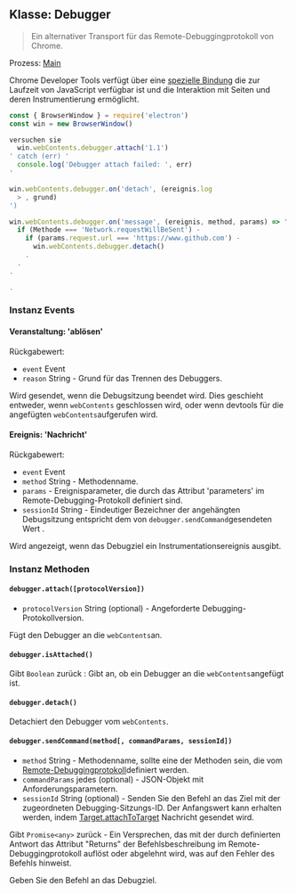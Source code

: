 ## Klasse: Debugger

> Ein alternativer Transport für das Remote-Debuggingprotokoll von Chrome.

Prozess: [Main](../glossary.md#main-process)

Chrome Developer Tools verfügt über eine [spezielle Bindung][rdp] die zur Laufzeit von JavaScript verfügbar ist und die Interaktion mit Seiten und deren Instrumentierung ermöglicht.

```javascript
const { BrowserWindow } = require('electron')
const win = new BrowserWindow()

versuchen sie
  win.webContents.debugger.attach('1.1')
' catch (err) '
  console.log('Debugger attach failed: ', err)
'

win.webContents.debugger.on('detach', (ereignis.log
  > , grund)
')

win.webContents.debugger.on('message', (ereignis, method, params) => '
  if (Methode === 'Network.requestWillBeSent') -
    if (params.request.url === 'https://www.github.com') -
      win.webContents.debugger.detach()
    .
  .
.

.
```

### Instanz Events

#### Veranstaltung: 'ablösen'

Rückgabewert:

* `event` Event
* `reason` String - Grund für das Trennen des Debuggers.

Wird gesendet, wenn die Debugsitzung beendet wird. Dies geschieht entweder, wenn `webContents` geschlossen wird, oder wenn devtools für die angefügten `webContents`aufgerufen wird.

#### Ereignis: 'Nachricht'

Rückgabewert:

* `event` Event
* `method` String - Methodenname.
* `params` - Ereignisparameter, die durch das Attribut 'parameters' im Remote-Debugging-Protokoll definiert sind.
* `sessionId` String - Eindeutiger Bezeichner der angehängten Debugsitzung entspricht dem von `debugger.sendCommand`gesendeten Wert .

Wird angezeigt, wenn das Debugziel ein Instrumentationsereignis ausgibt.

### Instanz Methoden

#### `debugger.attach([protocolVersion])`

* `protocolVersion` String (optional) - Angeforderte Debugging-Protokollversion.

Fügt den Debugger an die `webContents`an.

#### `debugger.isAttached()`

Gibt `Boolean` zurück : Gibt an, ob ein Debugger an die `webContents`angefügt ist.

#### `debugger.detach()`

Detachiert den Debugger vom `webContents`.

#### `debugger.sendCommand(method[, commandParams, sessionId])`

* `method` String - Methodenname, sollte eine der Methoden sein, die vom [Remote-Debuggingprotokoll][rdp]definiert werden.
* `commandParams` jedes (optional) - JSON-Objekt mit Anforderungsparametern.
* `sessionId` String (optional) - Senden Sie den Befehl an das Ziel mit der zugeordneten Debugging-Sitzungs-ID. Der Anfangswert kann erhalten werden, indem [Target.attachToTarget][attachToTarget] Nachricht gesendet wird.

Gibt `Promise<any>` zurück - Ein Versprechen, das mit der durch definierten Antwort das Attribut "Returns" der Befehlsbeschreibung im Remote-Debuggingprotokoll auflöst oder abgelehnt wird, was auf den Fehler des Befehls hinweist.

Geben Sie den Befehl an das Debugziel.

[rdp]: https://chromedevtools.github.io/devtools-protocol/

[rdp]: https://chromedevtools.github.io/devtools-protocol/

[attachToTarget]: https://chromedevtools.github.io/devtools-protocol/tot/Target/#method-attachToTarget
